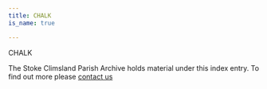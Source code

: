 ```yaml
---
title: CHALK
is_name: true

---
```


CHALK


The Stoke Climsland Parish Archive holds material under this index entry. To find out more please [contact us](/contact/)
